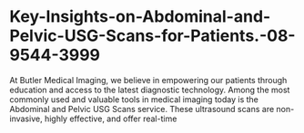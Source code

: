 # Key-Insights-on-Abdominal-and-Pelvic-USG-Scans-for-Patients.-08-9544-3999
At Butler Medical Imaging, we believe in empowering our patients through education and access to the latest diagnostic technology. Among the most commonly used and valuable tools in medical imaging today is the Abdominal and Pelvic USG Scans service. These ultrasound scans are non-invasive, highly effective, and offer real-time 
